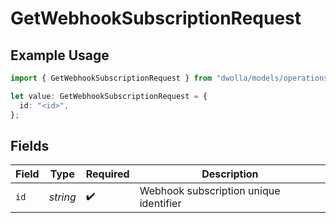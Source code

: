 # GetWebhookSubscriptionRequest

## Example Usage

```typescript
import { GetWebhookSubscriptionRequest } from "dwolla/models/operations";

let value: GetWebhookSubscriptionRequest = {
  id: "<id>",
};
```

## Fields

| Field                                  | Type                                   | Required                               | Description                            |
| -------------------------------------- | -------------------------------------- | -------------------------------------- | -------------------------------------- |
| `id`                                   | *string*                               | :heavy_check_mark:                     | Webhook subscription unique identifier |